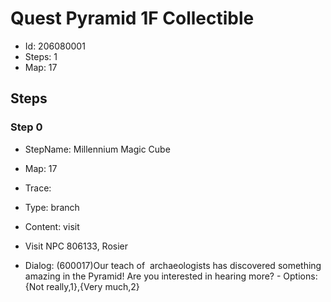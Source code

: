 # Quest Pyramid 1F Collectible

- Id: 206080001
- Steps: 1
- Map: 17

## Steps

### Step 0
- StepName:  Millennium Magic Cube
- Map:  17
- Trace:  
- Type:  branch
- Content:  visit
- Visit NPC 806133, Rosier

- Dialog: (600017)Our teach of  archaeologists has discovered something amazing in the Pyramid! Are you interested in hearing more? - Options: {Not really,1},{Very much,2}



